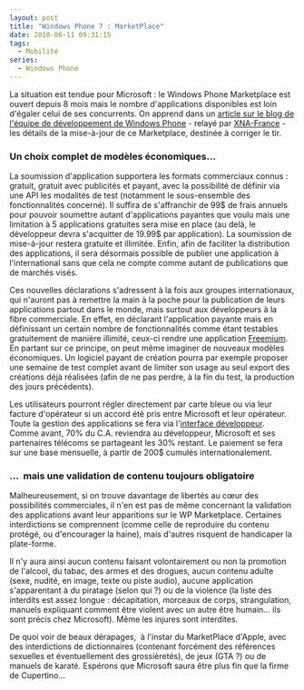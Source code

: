 ```yaml
---
layout: post
title: "Windows Phone 7 : MarketPlace"
date: 2010-06-11 09:31:15
tags:
  - Mobilité
series:
  - Windows Phone
---
```


La situation est tendue pour Microsoft&nbsp;: le Windows Phone Marketplace est ouvert depuis 8 mois mais le nombre d'applications disponibles est loin d'égaler celui de ses concurrents. On apprend dans un [article sur le blog de l'équipe de développement de Windows Phone](http://web.archive.org/web/20120626073042///windowsteamblog.com:80/windows_phone/b/wpdev/archive/2010/06/07/new-policies-for-next-gen-windows-phone-marketplace.aspx) - relayé par [XNA-France](http://web.archive.org/web/20111112224153///xna-france.com:80/?p=221) - les détails de la mise-à-jour de ce Marketplace, destinée à corriger le tir.

<!-- more -->

### Un choix complet de modèles économiques…

La soumission d'application supportera les formats commerciaux connus&nbsp;: gratuit, gratuit avec publicités et payant, avec la possibilité de définir via une API les modalités de test (notamment le sous-ensemble des fonctionnalités concerné). Il suffira de s'affranchir de 99$ de frais annuels pour pouvoir soumettre autant d'applications payantes que voulu mais une limitation à 5 applications gratuites sera mise en place (au delà, le développeur devra s'acquitter de 19.99$ par application). La soumission de mise-à-jour restera gratuite et illimitée. Enfin, afin de faciliter la distribution des applications, il sera désormais possible de publier une application à l'international sans que cela ne compte comme autant de publications que de marchés visés.

Ces nouvelles déclarations s'adressent à la fois aux groupes internationaux, qui n'auront pas à remettre la main à la poche pour la publication de leurs applications partout dans le monde, mais surtout aux développeurs à la fibre commerciale. En effet, en déclarant l'application payante mais en définissant un certain nombre de fonctionnalités comme étant testables gratuitement de manière illimité, ceux-ci rendre une application [Freemium](http://fr.wikipedia.org/wiki/Freemium "Définition de &quot;Freemium&quot; dans Wikipédia Fr"). En partant sur ce principe, on peut même imaginer de nouveaux modèles économiques. Un logiciel payant de création pourra par exemple proposer une semaine de test complet avant de limiter son usage au seul export des créations déjà réalisées (afin de ne pas perdre, à la fin du test, la production des jours précédents).

Les utilisateurs pourront régler directement par carte bleue ou via leur facture d'opérateur si un accord été pris entre Microsoft et leur opérateur. Toute la gestion des applications se fera via l'[interface développeur](http://developer.windowsphone.com "Site Windows Phone dédié au développeurs")[](http://developer.windowsphone.com/). Comme avant, 70% du C.A. reviendra au développeur, Microsoft et ses partenaires télécoms se partageant les 30% restant. Le paiement se fera sur une base mensuelle, à partir de 200$ cumulés internationalement.

### …  mais une validation de contenu toujours obligatoire

Malheureusement, si on trouve davantage de libertés au cœur des possibilités commerciales, il n'en est pas de même concernant la validation des applications avant leur apparitions sur le WP Marketplace. Certaines interdictions se comprennent (comme celle de reproduire du contenu protégé, ou d'encourager la haine), mais d'autres risquent de handicaper la plate-forme.

Il n'y aura ainsi aucun contenu faisant volontairement ou non la promotion de l'alcool, du tabac, des armes et des drogues, aucun contenu adulte (sexe, nudité, en image, texte ou piste audio), aucune application s'apparentant à du piratage (selon qui&nbsp;?) ou de la violence (la liste des interdits est assez longue&nbsp;: décapitation, morceaux de corps, strangulation, manuels expliquant comment être violent avec un autre être humain… ils sont précis chez Microsoft). Même les injures sont interdites.

De quoi voir de beaux dérapages,  à l'instar du MarketPlace d'Apple, avec des interdictions de dictionnaires (contenant forcément des références sexuelles et éventuellement des grossièretés), de jeux (GTA&nbsp;?) ou de manuels de karaté. Espérons que Microsoft saura être plus fin que la firme de Cupertino…
